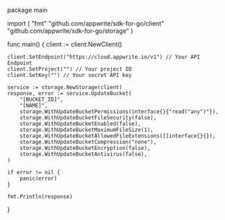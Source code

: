 package main

import (
    "fmt"
    "github.com/appwrite/sdk-for-go/client"
    "github.com/appwrite/sdk-for-go/storage"
)

func main() {
    client := client.NewClient()

    client.SetEndpoint("https://cloud.appwrite.io/v1") // Your API Endpoint
    client.SetProject("") // Your project ID
    client.SetKey("") // Your secret API key

    service := storage.NewStorage(client)
    response, error := service.UpdateBucket(
        "[BUCKET_ID]",
        "[NAME]",
        storage.WithUpdateBucketPermissions(interface{}{"read("any")"}),
        storage.WithUpdateBucketFileSecurity(false),
        storage.WithUpdateBucketEnabled(false),
        storage.WithUpdateBucketMaximumFileSize(1),
        storage.WithUpdateBucketAllowedFileExtensions([]interface{}{}),
        storage.WithUpdateBucketCompression("none"),
        storage.WithUpdateBucketEncryption(false),
        storage.WithUpdateBucketAntivirus(false),
    )

    if error != nil {
        panic(error)
    }

    fmt.Println(response)
}
